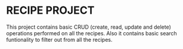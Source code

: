 
# RECIPE PROJECT

This project contains basic CRUD (create, read, update and delete) operations performed on all the recipes. Also it contains basic search funtionality to filter out from all the recipes.


